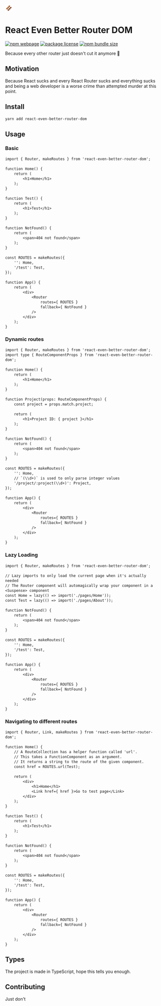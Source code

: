 ![Logo](https://raw.githubusercontent.com/byr0n3/react-even-better-router-dom/master/art/logo.svg)

# React Even Better Router DOM

[![npm webpage](https://img.shields.io/npm/v/react-even-better-router-dom?color=0c72cc)](https://www.npmjs.com/package/react-even-better-router-dom)
[![package license](https://img.shields.io/github/license/byr0n3/react-even-better-router-dom)](https://github.com/byr0n3/react-even-better-router-dom/blob/master/LICENSE)
[![npm bundle size](https://img.shields.io/bundlephobia/min/react-even-better-router-dom)](https://bundlephobia.com/package/react-even-better-router-dom)

Because every other router just doesn't cut it anymore 🤡

## Motivation

Because React sucks and every React Router sucks
and everything sucks and being a web developer is a worse crime
than attempted murder at this point.

## Install

```sh
yarn add react-even-better-router-dom
```

## Usage

### Basic

```tsx
import { Router, makeRoutes } from 'react-even-better-router-dom';

function Home() {
	return (
		<h1>Home</h1>
	);
}

function Test() {
	return (
		<h1>Test</h1>
	);
}

function NotFound() {
	return (
		<span>404 not found</span>
	);
}

const ROUTES = makeRoutes({
	'': Home,
	'/test': Test,
});

function App() {
	return (
		<div>
			<Router
				routes={ ROUTES }
				fallback={ NotFound }
			/>
		</div>
	);
}
```

### Dynamic routes

```tsx
import { Router, makeRoutes } from 'react-even-better-router-dom';
import type { RouteComponentProps } from 'react-even-better-router-dom';

function Home() {
	return (
		<h1>Home</h1>
	);
}

function Project(props: RouteComponentProps) {
	const project = props.match.project;

	return (
		<h1>Project ID: { project }</h1>
	);
}

function NotFound() {
	return (
		<span>404 not found</span>
	);
}

const ROUTES = makeRoutes({
	'': Home,
	// `(\\d+)` is used to only parse integer values
	'/project/:project(\\d+)': Project,
});

function App() {
	return (
		<div>
			<Router
				routes={ ROUTES }
				fallback={ NotFound }
			/>
		</div>
	);
}
```

### Lazy Loading

```tsx
import { Router, makeRoutes } from 'react-even-better-router-dom';

// Lazy imports to only load the current page when it's actually needed
// The Router component will automagically wrap your component in a <Suspense> component
const Home = lazy(() => import('./pages/Home'));
const Test = lazy(() => import('./pages/About'));

function NotFound() {
	return (
		<span>404 not found</span>
	);
}

const ROUTES = makeRoutes({
	'': Home,
	'/test': Test,
});

function App() {
	return (
		<div>
			<Router
				routes={ ROUTES }
				fallback={ NotFound }
			/>
		</div>
	);
}
```

### Navigating to different routes

```tsx
import { Router, Link, makeRoutes } from 'react-even-better-router-dom';

function Home() {
	// A RouteCollection has a helper function called 'url'. 
	// This takes a FunctionComponent as an argument.
	// It returns a string to the route of the given component.
	const href = ROUTES.url(Test);

	return (
		<div>
			<h1>Home</h1>
			<Link href={ href }>Go to test page</Link>
		</div>
	);
}

function Test() {
	return (
		<h1>Test</h1>
	);
}

function NotFound() {
	return (
		<span>404 not found</span>
	);
}

const ROUTES = makeRoutes({
	'': Home,
	'/test': Test,
});

function App() {
	return (
		<div>
			<Router
				routes={ ROUTES }
				fallback={ NotFound }
			/>
		</div>
	);
}
```

## Types

The project is made in TypeScript, hope this tells you enough.

## Contributing

Just don't

